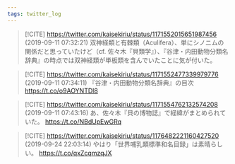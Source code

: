 ```yaml
---
tags: twitter_log
---
```


> [!CITE] https://twitter.com/kaisekiriu/status/1171552015651987456 (2019-09-11 07:32:21)
> 双神経類と有棘類（Aculifera）、単にシノニムの関係だと思っていたけど（cf. 佐々木『貝類学』）、『谷津・内田動物分類名辞典』の時点では双神経類が単板類を含んでいたことに気が付いた。

> [!CITE] https://twitter.com/kaisekiriu/status/1171552477339979776 (2019-09-11 07:34:11)
> 『谷津・内田動物分類名辞典』の目次
> https://t.co/o9AOYNTDl8

> [!CITE] https://twitter.com/kaisekiriu/status/1171554762132574208 (2019-09-11 07:43:16)
> あ、佐々木『貝の博物誌』で経緯がまとめられていた。
> https://t.co/NBdUpEwGRq

> [!CITE] https://twitter.com/kaisekiriu/status/1176482221160427520 (2019-09-24 22:03:14)
> やはり「世界哺乳類標準和名目録」は素晴らしい。
> https://t.co/qxZcqmzqJX
